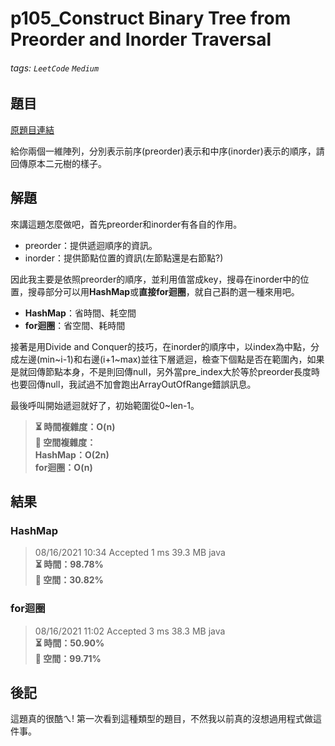# p105_Construct Binary Tree from Preorder and Inorder Traversal

###### tags: `LeetCode` `Medium`

## 題目
[原題目連結](https://leetcode.com/problems/construct-binary-tree-from-preorder-and-inorder-traversal/)

給你兩個一維陣列，分別表示前序(preorder)表示和中序(inorder)表示的順序，請回傳原本二元樹的樣子。

## 解題
來講這題怎麼做吧，首先preorder和inorder有各自的作用。
* preorder：提供遞迴順序的資訊。
* inorder：提供節點位置的資訊(左節點還是右節點?)

因此我主要是依照preorder的順序，並利用值當成key，搜尋在inorder中的位置，搜尋部分可以用**HashMap**或**直接for迴圈**，就自己斟酌選一種來用吧。
* **HashMap**：省時間、耗空間
* **for迴圈**：省空間、耗時間

接著是用Divide and Conquer的技巧，在inorder的順序中，以index為中點，分成左邊(min\~i-1)和右邊(i+1\~max)並往下層遞迴，檢查下個點是否在範圍內，如果是就回傳節點本身，不是則回傳null，另外當pre_index大於等於preorder長度時也要回傳null，我試過不加會跑出ArrayOutOfRange錯誤訊息。

最後呼叫開始遞迴就好了，初始範圍從0~len-1。

> **⏳ 時間複雜度：O(n)**  
> **💾 空間複雜度：  
> HashMap：O(2n)  
> for迴圈：O(n)**

## 結果
### HashMap

> 08/16/2021 10:34	Accepted	1 ms	39.3 MB	java  
> **⏳ 時間：98.78%**  
> **💾 空間：30.82%**  

### for迴圈

> 08/16/2021 11:02	Accepted	3 ms	38.3 MB	java  
> **⏳ 時間：50.90%**  
> **💾 空間：99.71%**  

## 後記
這題真的很酷ㄟ! 第一次看到這種類型的題目，不然我以前真的沒想過用程式做這件事。